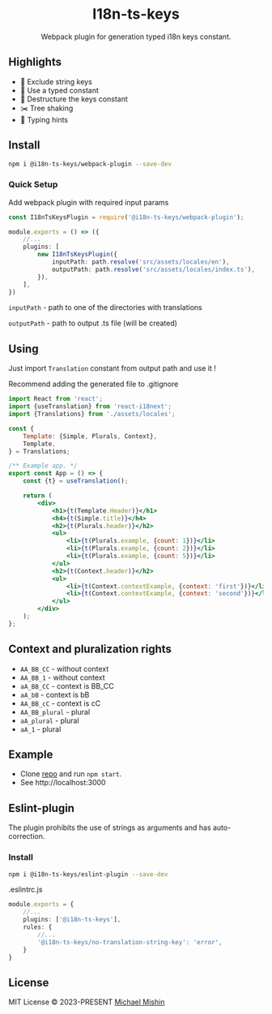 <h1 align='center'>I18n-ts-keys</h1>

[//]: # (<p align="center">)

[//]: # (<a href="https://www.npmjs.com/package/@i18n-ts-keys/webpack-plugin" target="__blank"><img src="https://img.shields.io/npm/v/@i18n-ts-keys/webpack-plugin?style=flat&colorA=002438&colorB=28CF8D" alt="NPM version"></a>)

[//]: # (<a href="https://www.npmjs.com/package/@i18n-ts-keys/webpack-plugin" target="__blank"><img alt="NPM Downloads" src="https://img.shields.io/npm/dm/@i18n-ts-keys/webpack-plugin?flat&colorA=002438&colorB=28CF8D"></a>)

[//]: # (<a href="https://github.com/platinum355/i18n-ts-keys" target="__blank"><img alt="GitHub stars" src="https://img.shields.io/github/stars/platinum355/i18n-ts-keys?flat&colorA=002438&colorB=28CF8D"></a>)

[//]: # (</p>)

<p align="center">
Webpack plugin for generation typed i18n keys constant.
</p>

## Highlights

- 🌱 Exclude string keys
- 💎 Use a typed constant
- 🚀 Destructure the keys constant
- ✂️ Tree shaking
- 🔗 Typing hints

## Install

```bash
npm i @i18n-ts-keys/webpack-plugin --save-dev
```

### Quick Setup

Add webpack plugin with required input params

```ts
const I18nTsKeysPlugin = require('@i18n-ts-keys/webpack-plugin');

module.exports = () => ({
    //...
    plugins: [
        new I18nTsKeysPlugin({
            inputPath: path.resolve('src/assets/locales/en'),
            outputPath: path.resolve('src/assets/locales/index.ts'),
        }),
    ],
})
```

`inputPath` - path to one of the directories with translations

`outputPath` - path to output .ts file (will be created)


## Using

Just import `Translation` constant from output path and use it !

Recommend adding the generated file to .gitignore

```jsx
import React from 'react';
import {useTranslation} from 'react-i18next';
import {Translations} from './assets/locales';

const {
    Template: {Simple, Plurals, Context},
    Template,
} = Translations;

/** Example app. */
export const App = () => {
    const {t} = useTranslation();

    return (
        <div>
            <h1>{t(Template.Header)}</h1>
            <h4>{t(Simple.title)}</h4>
            <h2>{t(Plurals.header)}</h2>
            <ul>
                <li>{t(Plurals.example, {count: 1})}</li>
                <li>{t(Plurals.example, {count: 2})}</li>
                <li>{t(Plurals.example, {count: 5})}</li>
            </ul>
            <h2>{t(Context.header)}</h2>
            <ul>
                <li>{t(Context.contextExample, {context: 'first'})}</li>
                <li>{t(Context.contextExample, {context: 'second'})}</li>
            </ul>
        </div>
    );
};
```

## Context and pluralization rights

- `AA_BB_CC` - without context
- `AA_BB_1` - without context
- `aA_BB_CC` - context is BB_CC
- `aA_bB` - context is bB
- `AA_BB_cC` - context is cC
- `AA_BB_plural` - plural
- `aA_plural` - plural
- `aA_1` - plural


## Example

- Clone [repo](https://github.com/platinum355/i18n-ts-keys.git) and run `npm start`.
- See http://localhost:3000

## Eslint-plugin

The plugin prohibits the use of strings as arguments and has auto-correction.

### Install

```bash
npm i @i18n-ts-keys/eslint-plugin --save-dev
```

.eslintrc.js
```ts
module.exports = {
    //...
    plugins: ['@i18n-ts-keys'],
    rules: {
        //...
        '@i18n-ts-keys/no-translation-string-key': 'error',
    }
}
```

## License

MIT License © 2023-PRESENT [Michael Mishin](https://github.com/platinum355)
